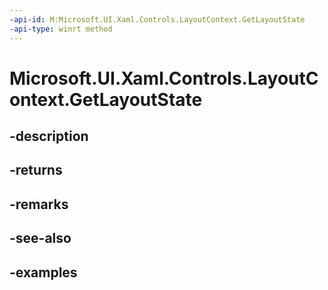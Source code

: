 ```yaml
---
-api-id: M:Microsoft.UI.Xaml.Controls.LayoutContext.GetLayoutState
-api-type: winrt method
---
```


<!-- Method syntax.
virtual protected object LayoutContext.GetLayoutState()
-->

# Microsoft.UI.Xaml.Controls.LayoutContext.GetLayoutState

## -description

## -returns

## -remarks

## -see-also

## -examples

